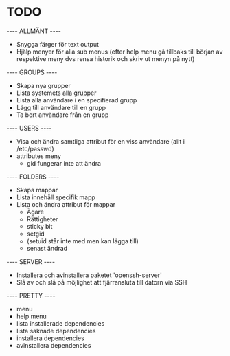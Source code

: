 # TODO

---- ALLMÄNT ----
* Snygga färger för text output
* Hjälp menyer för alla sub menus (efter help menu gå tillbaks till början av respektive meny dvs rensa historik och skriv ut menyn på nytt)

---- GROUPS ----
* Skapa nya grupper 
* Lista systemets alla grupper 
* Lista alla användare i en specifierad grupp
* Lägg till användare till en grupp
* Ta bort användare från en grupp

---- USERS ----
* Visa och ändra samtliga attribut för en viss användare (allt i /etc/passwd)
* attributes meny
	* gid fungerar inte att ändra

---- FOLDERS ----
* Skapa mappar
* Lista innehåll specifik mapp
* Lista och ändra attribut för mappar
	* Ägare
	* Rättigheter
	* sticky bit
	* setgid
	* (setuid står inte med men kan lägga till)
	* senast ändrad

---- SERVER ----
* Installera och avinstallera paketet 'openssh-server'
* Slå av och slå på möjlighet att fjärransluta till datorn via SSH

---- PRETTY ----
* menu
* help menu
* lista installerade dependencies
* lista saknade dependencies
* installera dependencies
* avinstallera dependencies
